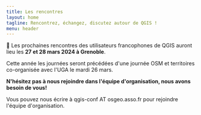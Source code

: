 ```yaml
---
title: Les rencontres
layout: home
tagline: Rencontrez, échangez, discutez autour de QGIS !
menu: header
---
```


📢 Les prochaines rencontres des utilisateurs francophones de QGIS auront lieu les **27 et 28 mars 2024 à Grenoble**. 

Cette année les journées seront précédées d'une journée OSM et territoires co-organisée avec l'UGA le mardi 26 mars.

**N'hésitez pas à nous rejoindre dans l'équipe d'organisation, nous avons besoin de vous!**

Vous pouvez nous écrire à qgis-conf AT osgeo.asso.fr pour rejoindre l'équipe d'organisation.




